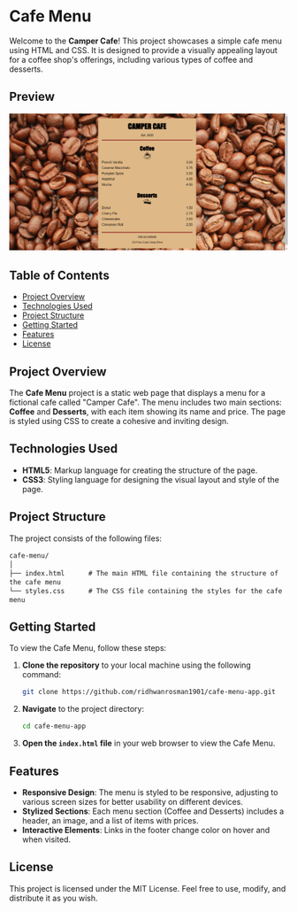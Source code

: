 # Cafe Menu

Welcome to the **Camper Cafe**! This project showcases a simple cafe menu using HTML and CSS. It is designed to provide a visually appealing layout for a coffee shop's offerings, including various types of coffee and desserts.

## Preview
![preview!](/preview.png)

## Table of Contents

- [Project Overview](#project-overview)
- [Technologies Used](#technologies-used)
- [Project Structure](#project-structure)
- [Getting Started](#getting-started)
- [Features](#features)
- [License](#license)

## Project Overview

The **Cafe Menu** project is a static web page that displays a menu for a fictional cafe called "Camper Cafe". The menu includes two main sections: **Coffee** and **Desserts**, with each item showing its name and price. The page is styled using CSS to create a cohesive and inviting design.

## Technologies Used

- **HTML5**: Markup language for creating the structure of the page.
- **CSS3**: Styling language for designing the visual layout and style of the page.

## Project Structure

The project consists of the following files:

```
cafe-menu/
│
├── index.html      # The main HTML file containing the structure of the cafe menu
└── styles.css      # The CSS file containing the styles for the cafe menu
```

## Getting Started

To view the Cafe Menu, follow these steps:

1. **Clone the repository** to your local machine using the following command:

    ```bash
    git clone https://github.com/ridhwanrosman1901/cafe-menu-app.git
    ```

2. **Navigate** to the project directory:

    ```bash
    cd cafe-menu-app
    ```

3. **Open the `index.html` file** in your web browser to view the Cafe Menu.

## Features

- **Responsive Design**: The menu is styled to be responsive, adjusting to various screen sizes for better usability on different devices.
- **Stylized Sections**: Each menu section (Coffee and Desserts) includes a header, an image, and a list of items with prices.
- **Interactive Elements**: Links in the footer change color on hover and when visited.

## License

This project is licensed under the MIT License. Feel free to use, modify, and distribute it as you wish.
